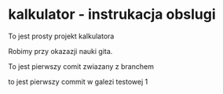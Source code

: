 # kalkulator - instrukacja obslugi

To jest prosty projekt kalkulatora

Robimy przy okazazji nauki gita.

To jest pierwszy comit zwiazany z branchem

to jest pierwszy commit w galezi testowej 1